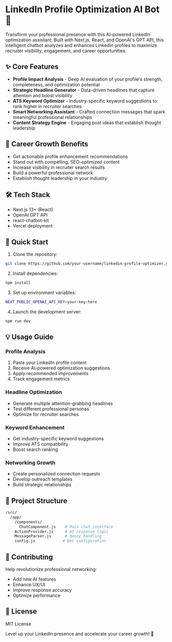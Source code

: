 # LinkedIn Profile Optimization AI Bot 🚀

Transform your professional presence with this AI-powered LinkedIn optimization assistant. Built with Next.js, React, and OpenAI's GPT API, this intelligent chatbot analyzes and enhances LinkedIn profiles to maximize recruiter visibility, engagement, and career opportunities.

## ✨ Core Features

* **Profile Impact Analysis** - Deep AI evaluation of your profile's strength, completeness, and optimization potential
* **Strategic Headline Generator** - Data-driven headlines that capture attention and boost visibility
* **ATS Keyword Optimizer** - Industry-specific keyword suggestions to rank higher in recruiter searches
* **Smart Networking Assistant** - Crafted connection messages that spark meaningful professional relationships
* **Content Strategy Engine** - Engaging post ideas that establish thought leadership

## 🎯 Career Growth Benefits

* Get actionable profile enhancement recommendations
* Stand out with compelling, SEO-optimized content
* Increase visibility in recruiter search results
* Build a powerful professional network
* Establish thought leadership in your industry

## 🛠️ Tech Stack

* Next.js 13+ (React)
* OpenAI GPT API
* react-chatbot-kit
* Vercel deployment

## 🚀 Quick Start

1. Clone the repository:

```bash
git clone https://github.com/your-username/linkedin-profile-optimizer.git
```

2. Install dependencies:

```bash
npm install
```

3. Set up environment variables:

```bash
NEXT_PUBLIC_OPENAI_API_KEY=your-key-here
```

4. Launch the development server:

```bash
npm run dev
```

## 💡 Usage Guide

### Profile Analysis

1. Paste your LinkedIn profile content
2. Receive AI-powered optimization suggestions
3. Apply recommended improvements
4. Track engagement metrics

### Headline Optimization

* Generate multiple attention-grabbing headlines
* Test different professional personas
* Optimize for recruiter searches

### Keyword Enhancement

* Get industry-specific keyword suggestions
* Improve ATS compatibility
* Boost search ranking

### Networking Growth

* Create personalized connection requests
* Develop outreach templates
* Build strategic relationships

## 📁 Project Structure

```bash
/src/
  /app/
    /components/
      ChatComponent.js    # Main chat interface
    ActionProvider.js     # AI response logic
    MessageParser.js      # Query handling
    config.js            # Bot configuration
```

## 🌟 Contributing

Help revolutionize professional networking:

* Add new AI features
* Enhance UX/UI
* Improve response accuracy
* Optimize performance

## 📄 License

MIT License

Level up your LinkedIn presence and accelerate your career growth! 🚀
